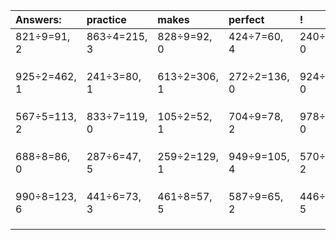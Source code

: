| Answers: | practice | makes | perfect | ! |
| :--- | :--- | :--- | :--- | :--- |
| 821÷9=91, 2 | 863÷4=215, 3 | 828÷9=92, 0 | 424÷7=60, 4 | 240÷2=120, 0 | 
|   |   |   |   |   | 
|   |   |   |   |   | 
|   |   |   |   |   | 
| 925÷2=462, 1 | 241÷3=80, 1 | 613÷2=306, 1 | 272÷2=136, 0 | 924÷6=154, 0 | 
|   |   |   |   |   | 
|   |   |   |   |   | 
|   |   |   |   |   | 
| 567÷5=113, 2 | 833÷7=119, 0 | 105÷2=52, 1 | 704÷9=78, 2 | 978÷3=326, 0 | 
|   |   |   |   |   | 
|   |   |   |   |   | 
|   |   |   |   |   | 
| 688÷8=86, 0 | 287÷6=47, 5 | 259÷2=129, 1 | 949÷9=105, 4 | 570÷4=142, 2 | 
|   |   |   |   |   | 
|   |   |   |   |   | 
|   |   |   |   |   | 
| 990÷8=123, 6 | 441÷6=73, 3 | 461÷8=57, 5 | 587÷9=65, 2 | 446÷7=63, 5 | 
|   |   |   |   |   | 
|   |   |   |   |   | 
|   |   |   |   |   | 
